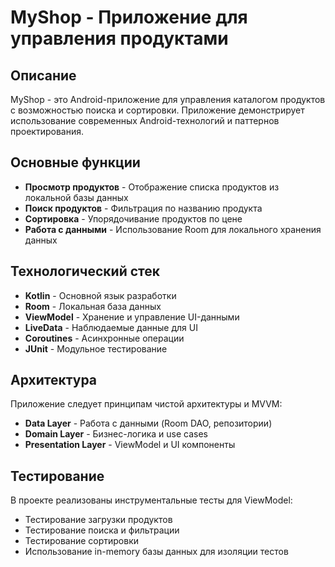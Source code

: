 # MyShop - Приложение для управления продуктами

## Описание

MyShop - это Android-приложение для управления каталогом продуктов с возможностью поиска и сортировки. 
Приложение демонстрирует использование современных Android-технологий и паттернов проектирования.

## Основные функции

- **Просмотр продуктов** - Отображение списка продуктов из локальной базы данных
- **Поиск продуктов** - Фильтрация по названию продукта
- **Сортировка** - Упорядочивание продуктов по цене
- **Работа с данными** - Использование Room для локального хранения данных

## Технологический стек

- **Kotlin** - Основной язык разработки
- **Room** - Локальная база данных
- **ViewModel** - Хранение и управление UI-данными
- **LiveData** - Наблюдаемые данные для UI
- **Coroutines** - Асинхронные операции
- **JUnit** - Модульное тестирование

## Архитектура

Приложение следует принципам чистой архитектуры и MVVM:
- **Data Layer** - Работа с данными (Room DAO, репозитории)
- **Domain Layer** - Бизнес-логика и use cases
- **Presentation Layer** - ViewModel и UI компоненты

## Тестирование

В проекте реализованы инструментальные тесты для ViewModel:
- Тестирование загрузки продуктов
- Тестирование поиска и фильтрации
- Тестирование сортировки
- Использование in-memory базы данных для изоляции тестов



